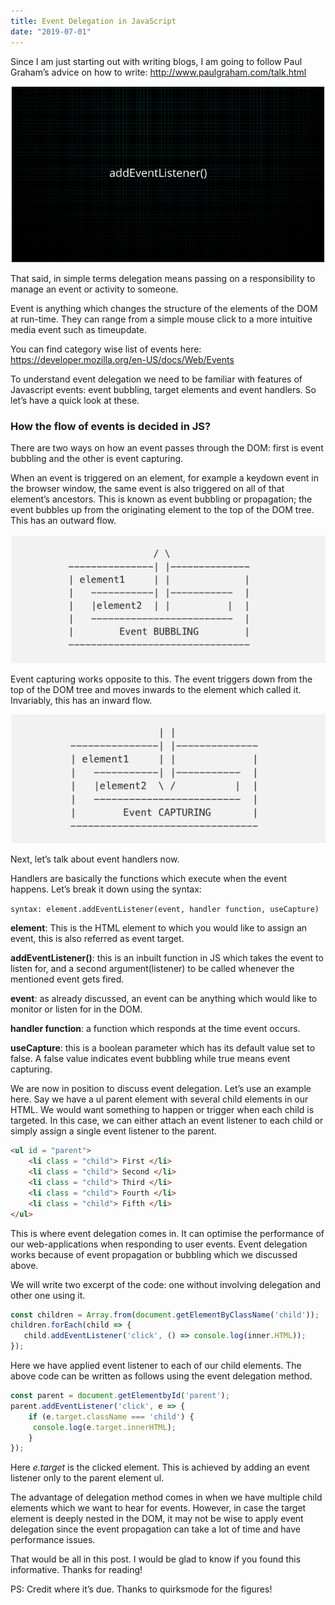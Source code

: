 ```yaml
---
title: Event Delegation in JavaScript
date: "2019-07-01"
---
```


Since I am just starting out with writing blogs, I am going to follow Paul Graham’s advice on how to write:
http://www.paulgraham.com/talk.html

![event-delegation](./event.png)

That said, in simple terms delegation means passing on a responsibility to manage an event or activity to someone.

Event is anything which changes the structure of the elements of the DOM at run-time. They can range from a simple mouse click to a more intuitive media event such as timeupdate.

You can find category wise list of events here: https://developer.mozilla.org/en-US/docs/Web/Events

To understand event delegation we need to be familiar with features of Javascript events: event bubbling, target elements and event handlers. So let’s have a quick look at these.

### How the flow of events is decided in JS?

There are two ways on how an event passes through the DOM: first is event bubbling and the other is event capturing.

When an event is triggered on an element, for example a keydown event in the browser window, the same event is also triggered on all of that element’s ancestors. This is known as event bubbling or propagation; the event bubbles up from the originating element to the top of the DOM tree. This has an outward flow.

![event-bubbling](./event-bubbling.png)

Event capturing works opposite to this. The event triggers down from the top of the DOM tree and moves inwards to the element which called it. Invariably, this has an inward flow.

![event-capturing](./event-capturing.png)

Next, let’s talk about event handlers now.

Handlers are basically the functions which execute when the event happens. Let’s break it down using the syntax:

`syntax: element.addEventListener(event, handler function, useCapture)
`

<b>element</b>: This is the HTML element to which you would like to assign an event, this is also referred as event target.

<b>addEventListener()</b>: this is an inbuilt function in JS which takes the event to listen for, and a second argument(listener) to be called whenever the mentioned event gets fired.

<b>event</b>: as already discussed, an event can be anything which would like to monitor or listen for in the DOM.

<b>handler function</b>: a function which responds at the time event occurs.

<b>useCapture</b>: this is a boolean parameter which has its default value set to false. A false value indicates event bubbling while true means event capturing.

We are now in position to discuss event delegation. Let’s use an example here. Say we have a ul parent element with several child elements in our HTML. We would want something to happen or trigger when each child is targeted. In this case, we can either attach an event listener to each child or simply assign a single event listener to the parent.

<!-- ![event-delegation-tree](./delegate-tree.png) -->

```html
<ul id = "parent"> 
    <li class = "child"> First </li>
    <li class = "child"> Second </li>
    <li class = "child"> Third </li>
    <li class = "child"> Fourth </li>
    <li class = "child"> Fifth </li>
</ul>
```

This is where event delegation comes in. It can optimise the performance of our web-applications when responding to user events. Event delegation works because of event propagation or bubbling which we discussed above.

We will write two excerpt of the code: one without involving delegation and other one using it.

```js
const children = Array.from(document.getElementByClassName('child'));
children.forEach(child => {
   child.addEventListener('click', () => console.log(inner.HTML));
});

```

Here we have applied event listener to each of our child elements. The above code can be written as follows using the event delegation method.

```js
const parent = document.getElementbyId('parent');
parent.addEventListener('click', e => {
    if (e.target.className === 'child') {
     console.log(e.target.innerHTML);
    }
});

```
Here <i>e.target</i> is the clicked element. This is achieved by adding an event listener only to the parent element ul.

The advantage of delegation method comes in when we have multiple child elements which we want to hear for events. However, in case the target element is deeply nested in the DOM, it may not be wise to apply event delegation since the event propagation can take a lot of time and have performance issues.

That would be all in this post. I would be glad to know if you found this informative. Thanks for reading!

PS: Credit where it’s due. Thanks to quirksmode for the figures!
